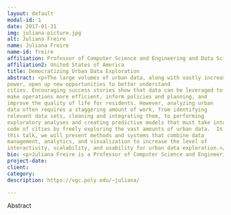 ```yaml
---
layout: default
modal-id: 1
date: 2017-01-31
img: juliana-picture.jpg
alt: Juliana Freire
name: Juliana Freire
name-id: freire
affiliation: Professor of Computer Science and Engineering and Data Science Executive Director, NYU Moore-Sloan Data Science Environment 
affiliation2: United States of America
title: Democratizing Urban Data Exploration
abstract: <p>The large volumes of urban data, along with vastly increased computing
power, open up new opportunities to better understand
cities. Encouraging success stories show that data can be leveraged to
make operations more efficient, inform policies and planning, and
improve the quality of life for residents. However, analyzing urban
data often requires a staggering amount of work, from identifying
relevant data sets, cleaning and integrating them, to performing
exploratory analyses and creating predictive models that must take into account spatio-temporal processes. Our long-term goal is to enable domain experts to crack the
code of cities by freely exploring the vast amounts of urban data.  In
this talk, we will present methods and systems that combine data
management, analytics, and visualization to increase the level of
interactivity, scalability, and usability for urban data exploration.</p>
bio: <p>Juliana Freire is a Professor of Computer Science and Engineering and Data Science at New York University.  She holds an appointment at the Courant Institute for Mathematical Science, is a faculty member at the NYU Center for Urban Science and at the NYU Center of Data Science. She is the executive director of the NYU Moore-Sloan Data Science Environment, chair of the ACM SIGMOD and a council member of the Computing Community Consortium (CCC). Her recent research has focused on big-data analysis and visualization, large-scale information integration, web crawling and domain discovery, provenance management, and computational reproducibility. Prof. Freire is an active member of the database and Web research communities, with over 170 technical papers, several open-source systems, and 12 U.S. patents.  She is an ACM Fellow and a recipient of an NSF CAREER, two IBM Faculty awards, and a Google Faculty Research award. She has chaired or co-chaired workshops and conferences, and participated as a program committee member in over 70 events.  Her research grants are from the National Science Foundation, DARPA, Department of Energy, National Institutes of Health, Sloan Foundation, Gordon and Betty Moore Foundation, W. M. Keck Foundation, Google, Amazon, AT&T, the University of Utah, New York University, Microsoft Research, Yahoo! and IBM.</p>
project-date:
client:
category:
description: https://vgc.poly.edu/~juliana/

---
```


Abstract
